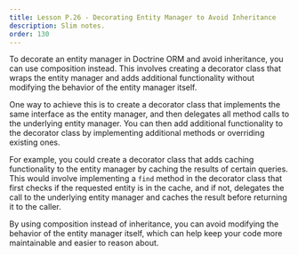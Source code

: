 ```yaml
---
title: Lesson P.26 - Decorating Entity Manager to Avoid Inheritance
description: Slim notes.
order: 130
---
```


To decorate an entity manager in Doctrine ORM and avoid inheritance, you can use composition instead. This involves creating a decorator class that wraps the entity manager and adds additional functionality without modifying the behavior of the entity manager itself. 

One way to achieve this is to create a decorator class that implements the same interface as the entity manager, and then delegates all method calls to the underlying entity manager. You can then add additional functionality to the decorator class by implementing additional methods or overriding existing ones. 

For example, you could create a decorator class that adds caching functionality to the entity manager by caching the results of certain queries. This would involve implementing a `find` method in the decorator class that first checks if the requested entity is in the cache, and if not, delegates the call to the underlying entity manager and caches the result before returning it to the caller.

By using composition instead of inheritance, you can avoid modifying the behavior of the entity manager itself, which can help keep your code more maintainable and easier to reason about.

[1]: https://stackoverflow.com/questions/19830686/doctrine-entitymanager-clear-method-in-nested-entities
[2]: https://www.doctrine-project.org/projects/doctrine-orm/en/2.9/reference/inheritance-mapping.html
[3]: https://stackoverflow.com/questions/44913271/doctrine-inheritance-for-entities-common-fields
[4]: https://stackoverflow.com/questions/12548105/how-to-attache-detached-entity-in-doctrine

